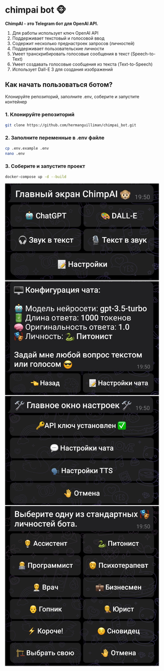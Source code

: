 # chimpai bot 🐵

**ChimpAI - это Telegram бот для OpenAI API.**

1. Для работы использует ключ OpenAI API
2. Поддерживает текстовый и голосовой ввод
3. Содержит несколько преднастроек запросов (личностей)
4. Поддерживает пользовательские личности
5. Умеет транскрибировать голосовые сообщения в текст (Speech-to-Text)
6. Умеет создавать голосовые сообщения из текста (Text-to-Speech)
7. Использует Dall-E 3 для создания изображений

## Как начать пользоваться ботом?

Клонируйте репозиторий, заполните .env, соберите и запустите контейнер

### 1. Клонируйте репозиторий

```bash
git clone https://github.com/hermanguilliman/chimpai_bot.git
```

### 2. Заполните переменные в .env файле

```bash
cp .env.example .env
nano .env
```

### 3. Соберите и запустите проект

```bash
docker-compose up -d --build
```

[![Screenshot 1](screenshots/1.jpg)](screenshots/1.jpg)
[![Screenshot 1](screenshots/2.jpg)](screenshots/2.jpg)
[![Screenshot 1](screenshots/3.jpg)](screenshots/3.jpg)
[![Screenshot 1](screenshots/4.jpg)](screenshots/4.jpg)
